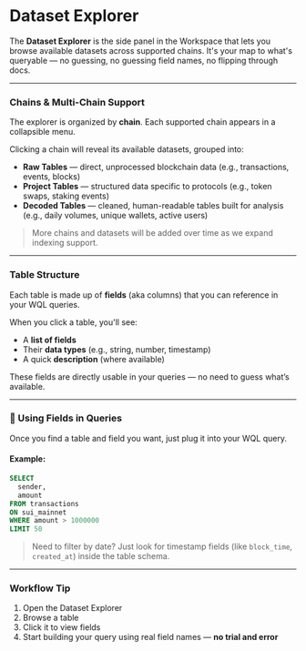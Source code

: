 # Dataset Explorer

The **Dataset Explorer** is the side panel in the Workspace that lets you browse available datasets across supported chains. It's your map to what's queryable — no guessing, no guessing field names, no flipping through docs.

---

### Chains & Multi-Chain Support

The explorer is organized by **chain**. Each supported chain appears in a collapsible menu.

Clicking a chain will reveal its available datasets, grouped into:

- **Raw Tables** — direct, unprocessed blockchain data (e.g., transactions, events, blocks)
- **Project Tables** — structured data specific to protocols (e.g., token swaps, staking events)
- **Decoded Tables** — cleaned, human-readable tables built for analysis (e.g., daily volumes, unique wallets, active users)

> More chains and datasets will be added over time as we expand indexing support.

---

### Table Structure

Each table is made up of **fields** (aka columns) that you can reference in your WQL queries.

When you click a table, you'll see:

- A **list of fields**
- Their **data types** (e.g., string, number, timestamp)
- A quick **description** (where available)

These fields are directly usable in your queries — no need to guess what’s available.

---

### 🧠 Using Fields in Queries

Once you find a table and field you want, just plug it into your WQL query.

#### Example:

```sql
SELECT
  sender,
  amount
FROM transactions
ON sui_mainnet
WHERE amount > 1000000
LIMIT 50
```

> Need to filter by date? Just look for timestamp fields (like `block_time`, `created_at`) inside the table schema.

---

### Workflow Tip

1. Open the Dataset Explorer
2. Browse a table
3. Click it to view fields
4. Start building your query using real field names — **no trial and error**
